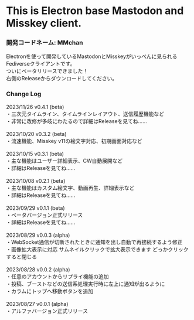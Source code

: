 # This is Electron base Mastodon and Misskey client.
<h3>開発コードネーム: MMchan</h3>

<p>
Electronを使って開発しているMastodonとMisskeyがいっぺんに見られるFediverseクライアントです。<br/>
ついにベータリリースできました！<br/>
右側のReleaseからダウンロードしてください。
</p>

<h3>Change Log</h3>

<p>
2023/11/26 v0.4.1 (beta)<br/>
・三次元タイムライン、タイムラインレイアウト、送信履歴機能など<br/>
・非常に改修が多岐にわたるので詳細はReleaseを見てね……<br/>
<br/>
2023/10/20 v0.3.2 (beta)<br/>
・流速機能、Misskey v11の絵文字対応、初期画面対応など<br/>
<br/>
2023/10/15 v0.3.1 (beta)<br/>
・主な機能はユーザー詳細表示、CW自動展開など<br/>
・詳細はReleaseを見てね……<br/>
<br/>
2023/10/08 v0.2.1 (beta)<br/>
・主な機能はカスタム絵文字、動画再生、詳細表示など<br/>
・詳細はReleaseを見てね……<br/>
<br/>
2023/09/29 v0.1.1 (beta)<br/>
・ベータバージョン正式リリース<br/>
・詳細はReleaseを見てね……<br/>
<br/>
2023/08/29 v0.0.3 (alpha)<br/>
・WebSocket通信が切断されたときに通知を出し自動で再接続するよう修正<br/>
・画像拡大表示に対応 サムネイルクリックで拡大表示できます どっかクリックすると閉じる<br/>
<br/>
2023/08/28 v0.0.2 (alpha)<br/>
・任意のアカウントからリプライ機能の追加<br/>
・投稿、ブーストなどの送信系処理実行時に左上に通知が出るように<br/>
・カラムにトップへ移動ボタンを追加<br/>
<br/>
2023/08/27 v0.0.1 (alpha)<br/>
・アルファバージョン正式リリース<br/>
</p>
